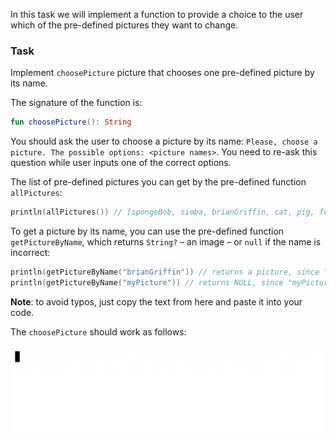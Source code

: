In this task we will implement a function to provide a choice to the user which 
of the pre-defined pictures they want to change.

### Task

Implement `choosePicture` picture that chooses one pre-defined picture by its name.

<div class="hint" title="Push me to see the signature of the choosePicture function">

The signature of the function is:
```kotlin
fun choosePicture(): String
```
</div>

You should ask the user to choose a picture by its name: 
`Please, choose a picture. The possible options: <picture names>`.
You need to re-ask this question while user inputs one of the correct options.

The list of pre-defined pictures you can get by the pre-defined function `allPictures`:

```kotlin
println(allPictures()) // [spongeBob, simba, brianGriffin, cat, pig, fox, monkey, elephant, android, apple]
```

To get a picture by its name, you can use the pre-defined function `getPictureByName`,
which returns `String?` – an image – or `null` if the name is incorrect:

```kotlin
println(getPictureByName("brianGriffin")) // returns a picture, since "brianGriffin" is in allPictures() result
println(getPictureByName("myPicture")) // returns NULL, since "myPicture" is NOT in allPictures() result
```

**Note**: to avoid typos, just copy the text from here and paste it into your code.

The `choosePicture` should work as follows:

![`choosePicture` function work](../../utils/src/main/resources/images/part1/almost.done/choose_picture.gif "`choosePicture` function work")

